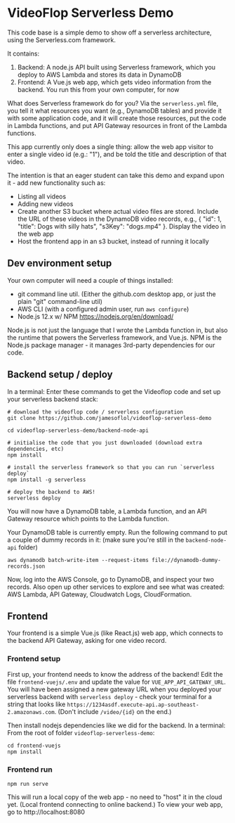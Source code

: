 # VideoFlop Serverless Demo
This code base is a simple demo to show off a serverless architecture, using the Serverless.com framework.

It contains:

1. Backend: A node.js API built using Serverless framework, which you deploy to AWS Lambda and stores its data in DynamoDB
2. Frontend: A Vue.js web app, which gets video information from the backend. You run this from your own computer, for now

What does Serverless framework do for you? Via the `serverless.yml` file, you tell it what resources you want (e.g., DynamoDB tables) and provide it with some application code, and it will create those resources, put the code in Lambda functions, and put API Gateway resources in front of the Lambda functions.

This app currently only does a single thing: allow the web app visitor to enter a single video id (e.g.: "1"), and be told the title and description of that video.

The intention is that an eager student can take this demo and expand upon it - add new functionality such as:
- Listing all videos
- Adding new videos
- Create another S3 bucket where actual video files are stored. Include the URL of these videos in the DynamoDB video records, e.g., { "id": 1, "title": Dogs with silly hats", "s3Key": "dogs.mp4" }. Display the video in the web app
- Host the frontend app in an s3 bucket, instead of running it locally


## Dev environment setup
Your own computer will need a couple of things installed:

- git command line util. (Either the github.com desktop app, or just the plain "git" command-line util)
- AWS CLI (with a configured admin user, run `aws configure`)
- Node.js 12.x w/ NPM https://nodejs.org/en/download/

Node.js is not just the language that I wrote the Lambda function in, but also the runtime that powers the Serverless framework, and Vue.js. NPM is the Node.js package manager - it manages 3rd-party dependencies for our code.


## Backend setup / deploy
In a terminal: Enter these commands to get the Videoflop code and set up your serverless backend stack:

	# download the videoflop code / serverless configuration
	git clone https://github.com/jamesoflol/videoflop-serverless-demo

	cd videoflop-serverless-demo/backend-node-api

	# initialise the code that you just downloaded (download extra dependencies, etc)
	npm install

	# install the serverless framework so that you can run `serverless deploy`
	npm install -g serverless

	# deploy the backend to AWS!
	serverless deploy

You will now have a DynamoDB table, a Lambda function, and an API Gateway resource which points to the Lambda function.

Your DynamoDB table is currently empty. Run the following command to put a couple of dummy records in it: (make sure you're still in the `backend-node-api` folder)

	aws dynamodb batch-write-item --request-items file://dynamodb-dummy-records.json

Now, log into the AWS Console, go to DynamoDB, and inspect your two records.
Also open up other services to explore and see what was created: AWS Lambda, API Gateway, Cloudwatch Logs, CloudFormation.


## Frontend
Your frontend is a simple Vue.js (like React.js) web app, which connects to the backend API Gateway, asking for one video record.

### Frontend setup
First up, your frontend needs to know the address of the backend! Edit the file `frontend-vuejs/.env` and update the value for `VUE_APP_API_GATEWAY_URL`. You will have been assigned a new gateway URL when you deployed your serverless backend with `serverless deploy` - check your terminal for a string that looks like `https://1234asdf.execute-api.ap-southeast-2.amazonaws.com`. (Don't include `/video/{id}` on the end.)

Then install nodejs dependencies like we did for the backend. In a terminal: From the root of folder `videoflop-serverless-demo`:

	cd frontend-vuejs
	npm install

### Frontend run

	npm run serve

This will run a local copy of the web app - no need to "host" it in the cloud yet. (Local frontend connecting to online backend.)
To view your web app, go to http://localhost:8080
